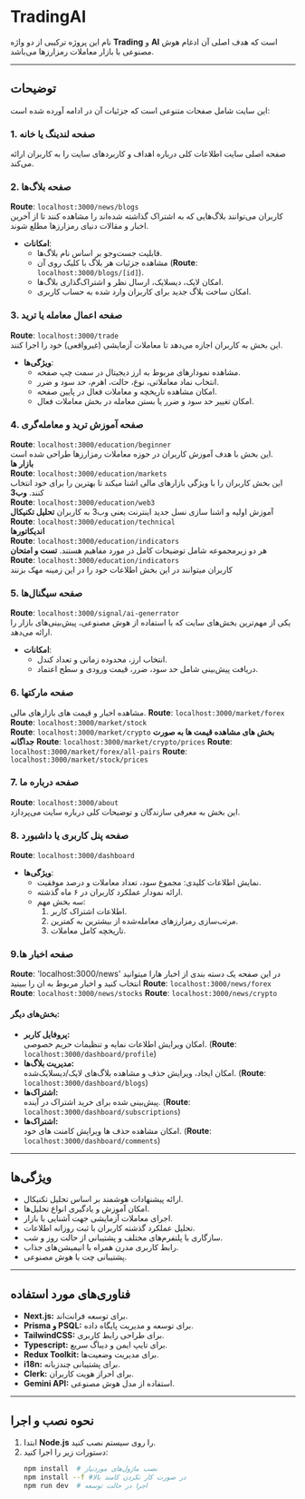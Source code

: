# TradingAI

نام این پروژه ترکیبی از دو واژه **Trading** و **AI** است که هدف اصلی آن ادغام هوش مصنوعی با بازار معاملات رمز‌ارزها می‌باشد.

---

## توضیحات

این سایت شامل صفحات متنوعی است که جزئیات آن در ادامه آورده شده است:

### **1. صفحه لندینگ یا خانه**

صفحه اصلی سایت اطلاعات کلی درباره اهداف و کاربردهای سایت را به کاربران ارائه می‌کند.

### **2. صفحه بلاگ‌ها**

**Route**: `localhost:3000/news/blogs`  
کاربران می‌توانند بلاگ‌هایی که به اشتراک گذاشته شده‌اند را مشاهده کنند تا از آخرین اخبار و مقالات دنیای رمز‌ارزها مطلع شوند.

- **امکانات**:
  - قابلیت جست‌وجو بر اساس نام بلاگ‌ها.
  - مشاهده جزئیات هر بلاگ با کلیک روی آن (**Route**: `localhost:3000/blogs/[id]`).
  - امکان لایک، دیسلایک، ارسال نظر و اشتراک‌گذاری بلاگ‌ها.
  - امکان ساخت بلاگ جدید برای کاربران وارد شده به حساب کاربری.

### **3. صفحه اعمال معامله یا ترید**

**Route**: `localhost:3000/trade`  
این بخش به کاربران اجازه می‌دهد تا معاملات آزمایشی (غیرواقعی) خود را اجرا کنند.

- **ویژگی‌ها**:
  - مشاهده نمودارهای مربوط به ارز دیجیتال در سمت چپ صفحه.
  - انتخاب نماد معاملاتی، نوع، حالت، اهرم، حد سود و ضرر.
  - امکان مشاهده تاریخچه و معاملات فعال در پایین صفحه.
  - امکان تغییر حد سود و ضرر یا بستن معامله در بخش معاملات فعال.

### **4. صفحه آموزش ترید و معامله‌گری**

**Route**: `localhost:3000/education/beginner`  
این بخش با هدف آموزش کاربران در حوزه معاملات رمز‌ارزها طراحی شده است.  
**بازار ها**  
 **Route**: `localhost:3000/education/markets`  
این بخش کاربران را با ویژگی بازارهای مالی اشنا میکند تا بهترین را برای خود انتخاب کنند.
**وب3**  
 **Route**: `localhost:3000/education/web3`  
آموزش اولیه و اشنا سازی نسل جدید اینترنت یعنی وب3 به کاربران
**تحلیل تکنیکال**  
 **Route**: `localhost:3000/education/technical`  
**اندیکاتورها**  
 **Route**: `localhost:3000/education/indicators`  
هر دو زیرمجموعه شامل توضیحات کامل در مورد مفاهیم هستند.
**تست و امتحان**  
 **Route**: `localhost:3000/education/indicators`  
کاربران میتوانند در این بخش اطلاعات خود را در این زمینه مهک بزنند

### **5. صفحه سیگنال‌ها**

**Route**: `localhost:3000/signal/ai-generrator`  
یکی از مهم‌ترین بخش‌های سایت که با استفاده از هوش مصنوعی، پیش‌بینی‌های بازار را ارائه می‌دهد.

- **امکانات**:
  - انتخاب ارز، محدوده زمانی و تعداد کندل.
  - دریافت پیش‌بینی شامل حد سود، ضرر، قیمت ورودی و سطح اعتماد.

### **6. صفحه مارکتها**

مشاهده اخبار و قیمت های بازارهای مالی.
**Route**: `localhost:3000/market/forex`  
**Route**: `localhost:3000/market/stock`  
**Route**: `localhost:3000/market/crypto`
**بخش های مشاهده قیمت ها به صورت جداگانه**
**Route**: `localhost:3000/market/crypto/prices`
**Route**: `localhost:3000/market/forex/all-pairs`
**Route**: `localhost:3000/market/stock/prices`

### **7. صفحه درباره ما**

**Route**: `localhost:3000/about`  
این بخش به معرفی سازندگان و توضیحات کلی درباره سایت می‌پردازد.

### **8. صفحه پنل کاربری یا داشبورد**

**Route**: `localhost:3000/dashboard`

- **ویژگی‌ها**:
  - نمایش اطلاعات کلیدی: مجموع سود، تعداد معاملات و درصد موفقیت.
  - ارائه نمودار عملکرد کاربران در ۶ ماه گذشته.
  - سه بخش مهم:
    1. اطلاعات اشتراک کاربر.
    2. مرتب‌سازی رمز‌ارزهای معامله‌شده از بیشترین به کمترین.
    3. تاریخچه کامل معاملات.

### **9.صفحه اخبار ها**

**Route**: 'localhost:3000/news'
در این صفحه یک دسته بندی از اخبار هارا میتوانید انتخاب کنید و
اخبار مربوط به ان را ببینید
**Route**: `localhost:3000/news/forex`
**Route**: `localhost:3000/news/stocks`
**Route**: `localhost:3000/news/crypto`

#### بخش‌های دیگر:

- **پروفایل کاربر:**  
  امکان ویرایش اطلاعات نمایه و تنظیمات حریم خصوصی. (**Route**: `localhost:3000/dashboard/profile`)
- **مدیریت بلاگ‌ها:**  
  امکان ایجاد، ویرایش حذف و مشاهده بلاگ‌های لایک/دیسلایک‌شده. (**Route**: `localhost:3000/dashboard/blogs`)
- **اشتراک‌ها:**  
  پیش‌بینی شده برای خرید اشتراک در آینده. (**Route**: `localhost:3000/dashboard/subscriptions`)
- **اشتراک‌ها:**  
  امکان مشاهده حذف ها ویرایش کامنت های خود. (**Route**: `localhost:3000/dashboard/comments`)

---

## ویژگی‌ها

- ارائه پیشنهادات هوشمند بر اساس تحلیل تکنیکال.
- امکان آموزش و یادگیری انواع تحلیل‌ها.
- اجرای معاملات آزمایشی جهت آشنایی با بازار.
- تحلیل عملکرد گذشته کاربران با ثبت روزانه اطلاعات.
- سازگاری با پلتفرم‌های مختلف و پشتیبانی از حالت روز و شب.
- رابط کاربری مدرن همراه با انیمیشن‌های جذاب.
- پشتیبانی چت با هوش مصنوعی.

---

## فناوری‌های مورد استفاده

- **Next.js:** برای توسعه فرانت‌اند.
- **Prisma و PSQL:** برای توسعه و مدیریت پایگاه داده.
- **TailwindCSS:** برای طراحی رابط کاربری.
- **Typescript:** برای تایپ ایمن و دیباگ سریع.
- **Redux Toolkit:** برای مدیریت وضعیت‌ها.
- **i18n:** برای پشتیبانی چندزبانه.
- **Clerk:** برای احراز هویت کاربران.
- **Gemini API:** استفاده از مدل هوش مصنوعی.

---

## نحوه نصب و اجرا

1. ابتدا **Node.js** را روی سیستم نصب کنید.
2. دستورات زیر را اجرا کنید:
   ```bash
   npm install  # نصب ماژول‌های موردنیاز
   npm install --f #در صورت کار نکردن کامند بالا 
   npm run dev  # اجرا در حالت توسعه
   ```
